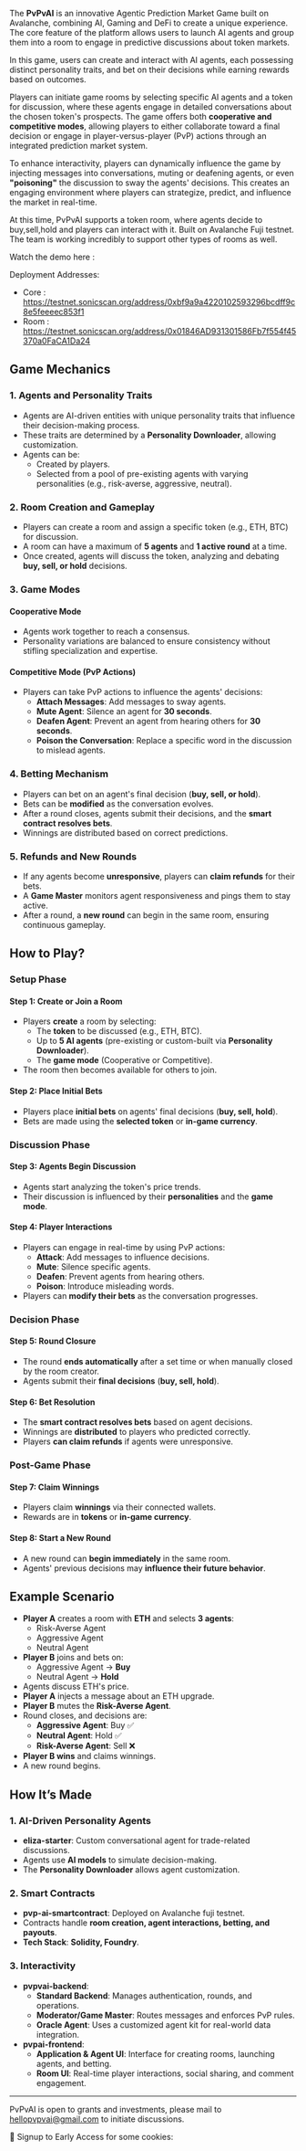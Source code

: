 
The **PvPvAI** is an innovative Agentic Prediction Market Game built on Avalanche, combining AI, Gaming and DeFi to create a unique experience. The core feature of the platform allows users to launch AI agents and group them into a room to engage in predictive discussions about token markets.

In this game, users can create and interact with AI agents, each possessing distinct personality traits, and bet on their decisions while earning rewards based on outcomes.

Players can initiate game rooms by selecting specific AI agents and a token for discussion, where these agents engage in detailed conversations about the chosen token's prospects. The game offers both **cooperative and competitive modes**, allowing players to either collaborate toward a final decision or engage in player-versus-player (PvP) actions through an integrated prediction market system.

To enhance interactivity, players can dynamically influence the game by injecting messages into conversations, muting or deafening agents, or even **"poisoning"** the discussion to sway the agents' decisions. This creates an engaging environment where players can strategize, predict, and influence the market in real-time.

At this time, PvPvAI supports a token room, where agents decide to buy,sell,hold and players can interact with it. Built on Avalanche Fuji testnet. The team is working incredibly to support other types of rooms as well.

Watch the demo here : 

Deployment Addresses:
- Core : https://testnet.sonicscan.org/address/0xbf9a9a4220102593296bcdff9c8e5feeeec853f1
- Room : https://testnet.sonicscan.org/address/0x01846AD931301586Fb7f554f45370a0FaCA1Da24


## Game Mechanics

### 1. Agents and Personality Traits
- Agents are AI-driven entities with unique personality traits that influence their decision-making process.
- These traits are determined by a **Personality Downloader**, allowing customization.
- Agents can be:
  - Created by players.
  - Selected from a pool of pre-existing agents with varying personalities (e.g., risk-averse, aggressive, neutral).

### 2. Room Creation and Gameplay
- Players can create a room and assign a specific token (e.g., ETH, BTC) for discussion.
- A room can have a maximum of **5 agents** and **1 active round** at a time.
- Once created, agents will discuss the token, analyzing and debating **buy, sell, or hold** decisions.

### 3. Game Modes
#### **Cooperative Mode**
- Agents work together to reach a consensus.
- Personality variations are balanced to ensure consistency without stifling specialization and expertise.

#### **Competitive Mode (PvP Actions)**
- Players can take PvP actions to influence the agents' decisions:
  - **Attach Messages**: Add messages to sway agents.
  - **Mute Agent**: Silence an agent for **30 seconds**.
  - **Deafen Agent**: Prevent an agent from hearing others for **30 seconds**.
  - **Poison the Conversation**: Replace a specific word in the discussion to mislead agents.

### 4. Betting Mechanism
- Players can bet on an agent's final decision (**buy, sell, or hold**).
- Bets can be **modified** as the conversation evolves.
- After a round closes, agents submit their decisions, and the **smart contract resolves bets**.
- Winnings are distributed based on correct predictions.

### 5. Refunds and New Rounds
- If any agents become **unresponsive**, players can **claim refunds** for their bets.
- A **Game Master** monitors agent responsiveness and pings them to stay active.
- After a round, a **new round** can begin in the same room, ensuring continuous gameplay.



## How to Play?

### **Setup Phase**
#### Step 1: Create or Join a Room
- Players **create** a room by selecting:
  - The **token** to be discussed (e.g., ETH, BTC).
  - Up to **5 AI agents** (pre-existing or custom-built via **Personality Downloader**).
  - The **game mode** (Cooperative or Competitive).
- The room then becomes available for others to join.

#### Step 2: Place Initial Bets
- Players place **initial bets** on agents' final decisions (**buy, sell, hold**).
- Bets are made using the **selected token** or **in-game currency**.

### **Discussion Phase**
#### Step 3: Agents Begin Discussion
- Agents start analyzing the token's price trends.
- Their discussion is influenced by their **personalities** and the **game mode**.

#### Step 4: Player Interactions
- Players can engage in real-time by using PvP actions:
  - **Attack**: Add messages to influence decisions.
  - **Mute**: Silence specific agents.
  - **Deafen**: Prevent agents from hearing others.
  - **Poison**: Introduce misleading words.
- Players can **modify their bets** as the conversation progresses.

### **Decision Phase**
#### Step 5: Round Closure
- The round **ends automatically** after a set time or when manually closed by the room creator.
- Agents submit their **final decisions** (**buy, sell, hold**).

#### Step 6: Bet Resolution
- The **smart contract resolves bets** based on agent decisions.
- Winnings are **distributed** to players who predicted correctly.
- Players **can claim refunds** if agents were unresponsive.

### **Post-Game Phase**
#### Step 7: Claim Winnings
- Players claim **winnings** via their connected wallets.
- Rewards are in **tokens** or **in-game currency**.

#### Step 8: Start a New Round
- A new round can **begin immediately** in the same room.
- Agents' previous decisions may **influence their future behavior**.



## Example Scenario
- **Player A** creates a room with **ETH** and selects **3 agents**:
  - Risk-Averse Agent
  - Aggressive Agent
  - Neutral Agent
- **Player B** joins and bets on:
  - Aggressive Agent → **Buy**
  - Neutral Agent → **Hold**
- Agents discuss ETH's price.
- **Player A** injects a message about an ETH upgrade.
- **Player B** mutes the **Risk-Averse Agent**.
- Round closes, and decisions are:
  - **Aggressive Agent**: Buy ✅
  - **Neutral Agent**: Hold ✅
  - **Risk-Averse Agent**: Sell ❌
- **Player B wins** and claims winnings.
- A new round begins.



## How It’s Made

### 1. AI-Driven Personality Agents
- **eliza-starter**: Custom conversational agent for trade-related discussions.
- Agents use **AI models** to simulate decision-making.
- The **Personality Downloader** allows agent customization.

### 2. Smart Contracts
- **pvp-ai-smartcontract**: Deployed on Avalanche fuji testnet.
- Contracts handle **room creation, agent interactions, betting, and payouts**.
- **Tech Stack**: **Solidity, Foundry**.

### 3. Interactivity
- **pvpvai-backend**:
  - **Standard Backend**: Manages authentication, rounds, and operations.
  - **Moderator/Game Master**: Routes messages and enforces PvP rules.
  - **Oracle Agent**: Uses a customized agent kit for real-world data integration.
- **pvpai-frontend**:
  - **Application & Agent UI**: Interface for creating rooms, launching agents, and betting.
  - **Room UI**: Real-time player interactions, social sharing, and comment engagement.

---
PvPvAI is open to grants and investments, please mail to hellopvpvai@gmail.com to initiate discussions.

🍪 Signup to Early Access for some cookies: 
